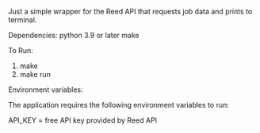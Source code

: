 Just a simple wrapper for the Reed API that requests job data and prints to terminal.


Dependencies:
python 3.9 or later
make

To Run:

1. make
2. make run


Environment variables:

The application requires the following environment variables to run:

API_KEY = free API key provided by Reed API
